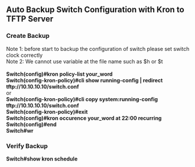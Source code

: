 ## Auto Backup Switch Configuration with Kron to TFTP Server

### Create Backup
Note 1: before start to backup the configuration of switch please set switch clock correctly</br>
Note 2: We cannot use variable at the file name such as $h or $t</br></br>
**Switch(config)#kron policy-list your_word**</br>
**Switch(config-kron-policy)#cli show running-config | redirect tftp://10.10.10.10/switch.conf**</br>
or</br>
**Switch(config-kron-policy)#cli copy system:running-config tftp://10.10.10.10/switch.conf**</br>
**Switch(config-kron-policy)#exit**</br>
**Switch(config)#kron occurence your_word at 22:00 recurring**</br>
**Switch(config)#end**</br>
**Switch#wr**</br>

### Verify Backup
**Switch#show kron schedule**
